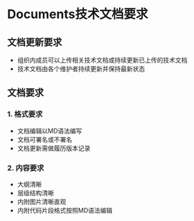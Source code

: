 # Documents技术文档要求
## 文档更新要求

- 组织内成员可以上传相关技术文档或持续更新已上传的技术文档
- 技术文档由各个维护者持续更新并保持最新状态

## 文档要求

### 1. 格式要求

- 文档编辑以MD语法编写
- 文档可署名或不署名
- 文档更新需做履历版本记录

### 2. 内容要求

- 大纲清晰
- 层级结构清晰
- 内附图片清晰直观
- 内附代码片段格式按照MD语法编辑

